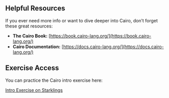 ## Helpful Resources

If you ever need more info or want to dive deeper into Cairo, don’t forget these great resources:

- **The Cairo Book:** [https://book.cairo-lang.org/](https://book.cairo-lang.org/)
- **Cairo Documentation:** [https://docs.cairo-lang.org/](https://docs.cairo-lang.org/)

## Exercise Access

You can practice the Cairo intro exercise here:

[Intro Exercise on Starklings](https://starklings.app/exercise/intro2)
